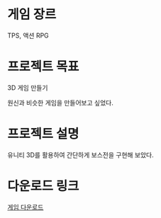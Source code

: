 # 게임 장르

TPS, 액션 RPG

# 프로젝트 목표

3D 게임 만들기

원신과 비슷한 게임을 만들어보고 싶었다.

# 프로젝트 설명

유니티 3D를 활용하여 간단하게 보스전을 구현해 보았다.

# 다운로드 링크

[게임 다운로드](https://drive.google.com/file/d/1POvC92TbTzByD_tE1wXfw82_kqT7cqfp/view?usp=sharing)
